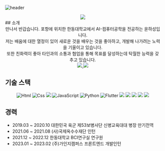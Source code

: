 
![header](https://capsule-render.vercel.app/api?type=wave&color=auto&height=300&section=header&text=James's%20github!&fontSize=90)

<div align = "center">
  <a href="https://hits.seeyoufarm.com"><img src="https://hits.seeyoufarm.com/api/count/incr/badge.svg?url=https%3A%2F%2Fgithub.com%2Fjameshasung%2Fhit-counter&count_bg=%2379C83D&title_bg=%23555555&icon=&icon_color=%23E7E7E7&title=hits&edge_flat=false"/></a>
</div>
## 소개 
<div align="center">
만나서 반갑습니다. 포항에 위치한 한동대학교에서 AI-컴퓨터공학을 전공하는 윤하성입니다.
<br/>
저는 배움에 대한 열정이 있어 새로운 것을 배우는 것을 좋아하고, 개발해 나가려는 노력을 기울이고 있습니다. 
<br/>
또한 친화력이 좋아 타인과의 소통과 협업을 통해 목표를 달성하는데 탁월한 능력을 갖추고 있습니다.
<br/>
<a href="https://www.instagram.com/james_hasung/" target="_blank">
  <img src="https://img.shields.io/badge/Instagram-E4405F?style=for-the-badge&logo=Instagram&logoColor=white"/>
</a>
<a href="mailto:shalom@handong.ac.kr">
  <img src="https://img.shields.io/badge/gmail-EA4335?style=for-the-badge&logo=gmail&logoColor=white"/>
</a>
</div>

## 기술 스택
<div align="center">
<img alt="Html" src ="https://img.shields.io/badge/HTML5-E34F26.svg?&style=for-the-badge&logo=HTML5&logoColor=white"/> <img alt="Css" src ="https://img.shields.io/badge/CSS3-1572B6.svg?&style=for-the-badge&logo=CSS3&logoColor=white"/> 
<img src="https://img.shields.io/badge/React-61DAFB?style=for-the-badge&logo=React&logoColor=white">
<img alt="JavaScript" src ="https://img.shields.io/badge/JavaScriipt-F7DF1E.svg?&style=for-the-badge&logo=JavaScript&logoColor=black"/> <img alt="Python" src ="https://img.shields.io/badge/Python-3776AB.svg?&style=for-the-badge&logo=Python&logoColor=white"/> <img alt="Flutter" src ="https://img.shields.io/badge/Flutter-02569B.svg?&style=for-the-badge&logo=Flutter&logoColor=white"/> 
<img src="https://img.shields.io/badge/Unity-FFFFFFC?style=for-the-badge&logo=Unity&logoColor=black">
<img src="https://img.shields.io/badge/linux-FCC624?style=for-the-badge&logo=linux&logoColor=black">
<img src="https://img.shields.io/badge/github-181717?style=for-the-badge&logo=github&logoColor=white">
<img src="https://img.shields.io/badge/git-F05032?style=for-the-badge&logo=git&logoColor=white">
<img src="https://img.shields.io/badge/C++-00599C?style=for-the-badge&logo=C++&logoColor=black">
</div>

## 경력 
- 2019.03 ~ 2020.10 대한민국 육군 제53보병사단 신병교육대대 병장 만기전역
- 2021.06 ~ 2021.08 (사)국제옥수수재단 인턴
- 2021.12 ~ 2022.12 한동대학교 BCI연구실 연구원
- 2023.01 ~ 2023.02 (주)가인지캠퍼스 프론트엔드 개발인턴 



<!-- #
  ![Anurag's GitHub stats](https://github-readme-stats.vercel.app/api?username=jameshasung&show_icons=true&theme=tokyonight)
 -->
